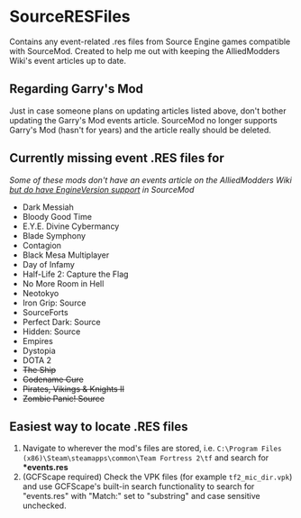 # SourceRESFiles
Contains any event-related .res files from Source Engine games compatible with SourceMod. Created to help me out with keeping the AlliedModders Wiki's event articles up to date.

## Regarding Garry's Mod
Just in case someone plans on updating articles listed above, don't bother updating the Garry's Mod events article. SourceMod no longer supports Garry's Mod (hasn't for years) and the article really should be deleted.

## Currently missing event .RES files for
*Some of these mods don't have an events article on the AlliedModders Wiki [but do have EngineVersion support](https://sm.alliedmods.net/new-api/halflife/EngineVersion) in SourceMod*
- Dark Messiah
- Bloody Good Time
- E.Y.E. Divine Cybermancy
- Blade Symphony
- Contagion
- Black Mesa Multiplayer
- Day of Infamy
- Half-Life 2: Capture the Flag
- No More Room in Hell
- Neotokyo
- Iron Grip: Source
- SourceForts
- Perfect Dark: Source
- Hidden: Source
- Empires
- Dystopia
- DOTA 2
- ~~The Ship~~
- ~~Codename Cure~~
- ~~Pirates, Vikings & Knights II~~
- ~~Zombie Panic! Source~~

## Easiest way to locate .RES files
1. Navigate to wherever the mod's files are stored, i.e. `C:\Program Files (x86)\Steam\steamapps\common\Team Fortress 2\tf` and search for **\*events.res**
2. (GCFScape required) Check the VPK files (for example `tf2_mic_dir.vpk`) and use GCFScape's built-in search functionality to search for "events.res" with "Match:" set to "substring" and case sensitive unchecked.
